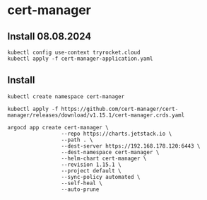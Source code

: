 # cert-manager

## Install 08.08.2024

    kubectl config use-context tryrocket.cloud
    kubectl apply -f cert-manager-application.yaml


## Install
    
    kubectl create namespace cert-manager
    
    kubectl apply -f https://github.com/cert-manager/cert-manager/releases/download/v1.15.1/cert-manager.crds.yaml
    
    argocd app create cert-manager \
                     --repo https://charts.jetstack.io \
                     --path . \
                     --dest-server https://192.168.178.120:6443 \
                     --dest-namespace cert-manager \
                     --helm-chart cert-manager \
                     --revision 1.15.1 \
                     --project default \
                     --sync-policy automated \
                     --self-heal \
                     --auto-prune

